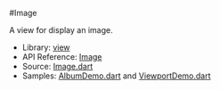 #Image

A view for display an image.

* Library: [view](api:)
* API Reference: [Image](api:view)
* Source: [Image.dart](source:lib/src/view)
* Samples: [AlbumDemo.dart](source:example/gesture) and [ViewportDemo.dart](source:example/viewport)